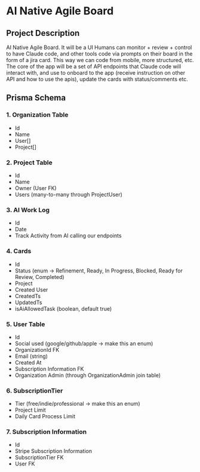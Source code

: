 # AI Native Agile Board

## Project Description

AI Native Agile Board. It will be a UI Humans can monitor + review + control to have Claude code, and other tools code via prompts on their board in the form of a jira card. This way we can code from mobile, more structured, etc. The core of the app will be a set of API endpoints that Claude code will interact with, and use to onboard to the app (receive instruction on other API and how to use the apis), update the cards with status/comments etc.

## Prisma Schema

### 1. Organization Table
- Id
- Name
- User[]
- Project[]

### 2. Project Table
- Id
- Name
- Owner (User FK)
- Users (many-to-many through ProjectUser)

### 3. AI Work Log
- Id
- Date
- Track Activity from AI calling our endpoints

### 4. Cards
- Id
- Status (enum -> Refinement, Ready, In Progress, Blocked, Ready for Review, Completed)
- Project
- Created User
- CreatedTs
- UpdatedTs
- isAiAllowedTask (boolean, default true)

### 5. User Table
- Id
- Social used (google/github/apple -> make this an enum)
- OrganizationId FK
- Email (string)
- Created At
- Subscription Information FK
- Organization Admin (through OrganizationAdmin join table)

### 6. SubscriptionTier
- Tier (free/indie/professional -> make this an enum)
- Project Limit
- Daily Card Process Limit

### 7. Subscription Information
- Id
- Stripe Subscription Information
- SubscriptionTier FK
- User FK